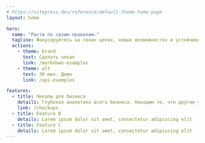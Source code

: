 ```yaml
---
# https://vitepress.dev/reference/default-theme-home-page
layout: home

hero:
  name: "Расти по своим правилам."
  tagline: Фокусируйтесь на своих целях, новых возможностях и устойчивом росте без контроля
  actions:
    - theme: brand
      text: Сделать чекап
      link: /markdown-examples
    - theme: alt
      text: 30 мин. Демо
      link: /api-examples

features:
  - title: Чекапы для бизнеса
    details: Глубокая аналитика всего бизнеса. Находим то, что другие упускают.
    link: /checkups
  - title: Feature B
    details: Lorem ipsum dolor sit amet, consectetur adipiscing elit
  - title: Feature C
    details: Lorem ipsum dolor sit amet, consectetur adipiscing elit
---
```


